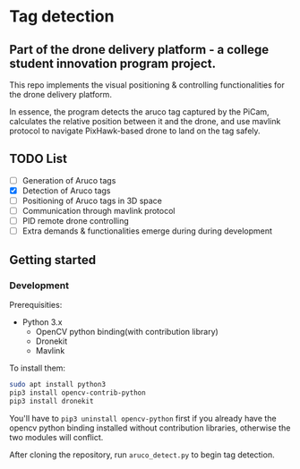 # Tag detection
## Part of the drone delivery platform - a college student innovation program project.

This repo implements the visual positioning & controlling functionalities for the drone delivery platform.

In essence, the program detects the aruco tag captured by the PiCam, calculates the relative position between it and the drone, and use mavlink protocol to navigate PixHawk-based drone to land on the tag safely.

## TODO List

- [ ] Generation of Aruco tags
- [x] Detection of Aruco tags
- [ ] Positioning of Aruco tags in 3D space
- [ ] Communication through mavlink protocol
- [ ] PID remote drone controlling
- [ ] Extra demands & functionalities emerge during during development

## Getting started

### Development

Prerequisities:

* Python 3.x
    * OpenCV python binding(with contribution library)
    * Dronekit
    * Mavlink

To install them:
```bash
sudo apt install python3
pip3 install opencv-contrib-python
pip3 install dronekit
```

You'll have to `pip3 uninstall opencv-python` first if you already have the opencv python binding installed without contribution libraries, otherwise the two modules will conflict.

After cloning the repository, run `aruco_detect.py` to begin tag detection.

